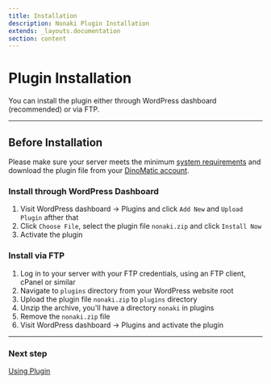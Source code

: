 ```yaml
---
title: Installation
description: Nonaki Plugin Installation
extends: _layouts.documentation
section: content
---
```


# Plugin Installation

You can install the plugin either through WordPress dashboard (recommended) or via FTP.

---

## Before Installation

Please make sure your server meets the minimum [system requirements](/docs/nonaki) and download the plugin file from your [DinoMatic account](https://dinomatic.com/account).

### Install through WordPress Dashboard

1. Visit WordPress dashboard &#8594; Plugins and click `Add New` and `Upload Plugin` afther that
2. Click `Choose File`, select the plugin file `nonaki.zip` and click `Install Now`
3. Activate the plugin

### Install via FTP

1. Log in to your server with your FTP credentials, using an FTP client, cPanel or similar
2. Navigate to `plugins` directory from your WordPress website root
3. Upload the plugin file `nonaki.zip` to `plugins` directory
4. Unzip the archive, you'll have a directory `nonaki` in plugins
5. Remove the `nonaki.zip` file
6. Visit WordPress dashboard &#8594; Plugins and activate the plugin

---

### Next step

[Using Plugin](/docs/nonaki/using-plugin)
